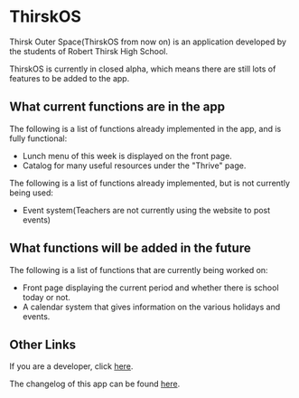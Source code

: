 # ThirskOS

Thirsk Outer Space(ThirskOS from now on) is an application developed by the students of Robert Thirsk High School.

ThirskOS is currently in closed alpha, which means there are still lots of features to be added to the app.

## What current functions are in the app

The following is a list of functions already implemented in the app, and is fully functional:

* Lunch menu of this week is displayed on the front page.
* Catalog for many useful resources under the "Thrive" page.

The following is a list of functions already implemented, but is not currently being used:

* Event system(Teachers are not currently using the website to post events)

## What functions will be added in the future

The following is a list of functions that are currently being worked on:

* Front page displaying the current period and whether there is school today or not.
* A calendar system that gives information on the various holidays and events.

## Other Links

If you are a developer, click [here](DEVELOPER.md).

The changelog of this app can be found [here](CHANGELOG.md).
